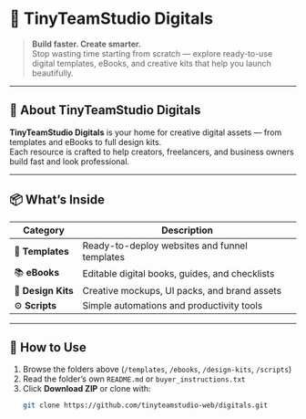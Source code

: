# 🌿 TinyTeamStudio Digitals
> **Build faster. Create smarter.**  
> Stop wasting time starting from scratch — explore ready-to-use digital templates, eBooks, and creative kits that help you launch beautifully.

---

## 🧠 About TinyTeamStudio Digitals
**TinyTeamStudio Digitals** is your home for creative digital assets — from templates and eBooks to full design kits.  
Each resource is crafted to help creators, freelancers, and business owners build fast and look professional.

---

## 📦 What’s Inside
| Category | Description |
|-----------|-------------|
| 🧱 **Templates** | Ready-to-deploy websites and funnel templates |
| 📚 **eBooks** | Editable digital books, guides, and checklists |
| 🎨 **Design Kits** | Creative mockups, UI packs, and brand assets |
| ⚙️ **Scripts** | Simple automations and productivity tools |

---

## 🚀 How to Use
1. Browse the folders above (`/templates`, `/ebooks`, `/design-kits`, `/scripts`)  
2. Read the folder’s own `README.md` or `buyer_instructions.txt`  
3. Click **Download ZIP** or clone with:  
   ```bash
   git clone https://github.com/tinyteamstudio-web/digitals.git
